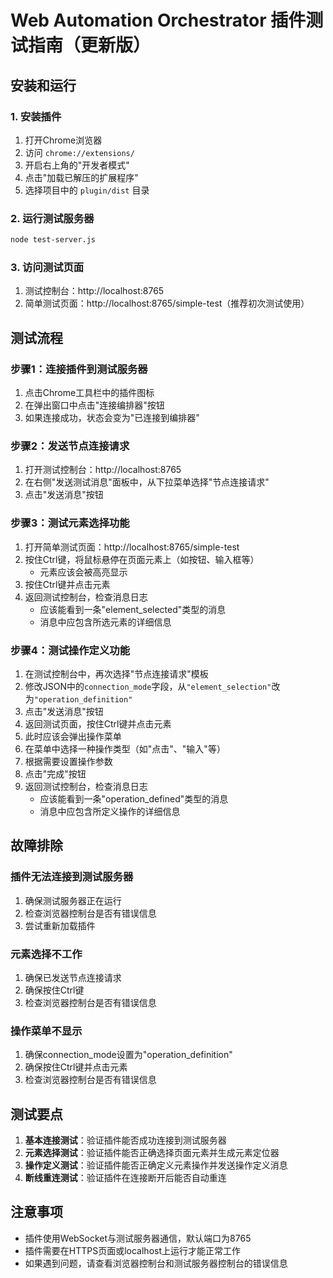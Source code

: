 # Web Automation Orchestrator 插件测试指南（更新版）

## 安装和运行

### 1. 安装插件

1. 打开Chrome浏览器
2. 访问 `chrome://extensions/`
3. 开启右上角的"开发者模式"
4. 点击"加载已解压的扩展程序"
5. 选择项目中的 `plugin/dist` 目录

### 2. 运行测试服务器

```bash
node test-server.js
```

### 3. 访问测试页面

1. 测试控制台：http://localhost:8765
2. 简单测试页面：http://localhost:8765/simple-test（推荐初次测试使用）

## 测试流程

### 步骤1：连接插件到测试服务器

1. 点击Chrome工具栏中的插件图标
2. 在弹出窗口中点击"连接编排器"按钮
3. 如果连接成功，状态会变为"已连接到编排器"

### 步骤2：发送节点连接请求

1. 打开测试控制台：http://localhost:8765
2. 在右侧"发送测试消息"面板中，从下拉菜单选择"节点连接请求"
3. 点击"发送消息"按钮

### 步骤3：测试元素选择功能

1. 打开简单测试页面：http://localhost:8765/simple-test
2. 按住Ctrl键，将鼠标悬停在页面元素上（如按钮、输入框等）
   - 元素应该会被高亮显示
3. 按住Ctrl键并点击元素
4. 返回测试控制台，检查消息日志
   - 应该能看到一条"element_selected"类型的消息
   - 消息中应包含所选元素的详细信息

### 步骤4：测试操作定义功能

1. 在测试控制台中，再次选择"节点连接请求"模板
2. 修改JSON中的`connection_mode`字段，从`"element_selection"`改为`"operation_definition"`
3. 点击"发送消息"按钮
4. 返回测试页面，按住Ctrl键并点击元素
5. 此时应该会弹出操作菜单
6. 在菜单中选择一种操作类型（如"点击"、"输入"等）
7. 根据需要设置操作参数
8. 点击"完成"按钮
9. 返回测试控制台，检查消息日志
   - 应该能看到一条"operation_defined"类型的消息
   - 消息中应包含所定义操作的详细信息

## 故障排除

### 插件无法连接到测试服务器

1. 确保测试服务器正在运行
2. 检查浏览器控制台是否有错误信息
3. 尝试重新加载插件

### 元素选择不工作

1. 确保已发送节点连接请求
2. 确保按住Ctrl键
3. 检查浏览器控制台是否有错误信息

### 操作菜单不显示

1. 确保connection_mode设置为"operation_definition"
2. 确保按住Ctrl键并点击元素
3. 检查浏览器控制台是否有错误信息

## 测试要点

1. **基本连接测试**：验证插件能否成功连接到测试服务器
2. **元素选择测试**：验证插件能否正确选择页面元素并生成元素定位器
3. **操作定义测试**：验证插件能否正确定义元素操作并发送操作定义消息
4. **断线重连测试**：验证插件在连接断开后能否自动重连

## 注意事项

- 插件使用WebSocket与测试服务器通信，默认端口为8765
- 插件需要在HTTPS页面或localhost上运行才能正常工作
- 如果遇到问题，请查看浏览器控制台和测试服务器控制台的错误信息